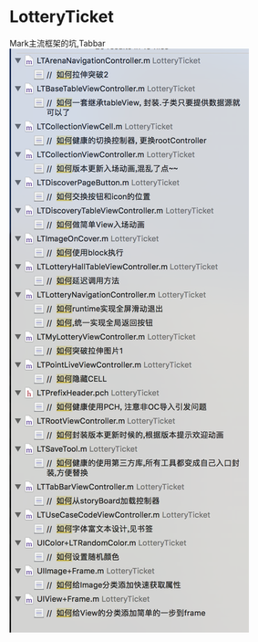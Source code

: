 # LotteryTicket
Mark主流框架的坑,Tabbar      
![image](https://github.com/Paulswith/LotteryTicket/blob/master/LotteryTicket/Assets.xcassets/ForGithubImage/viewImage.png)
